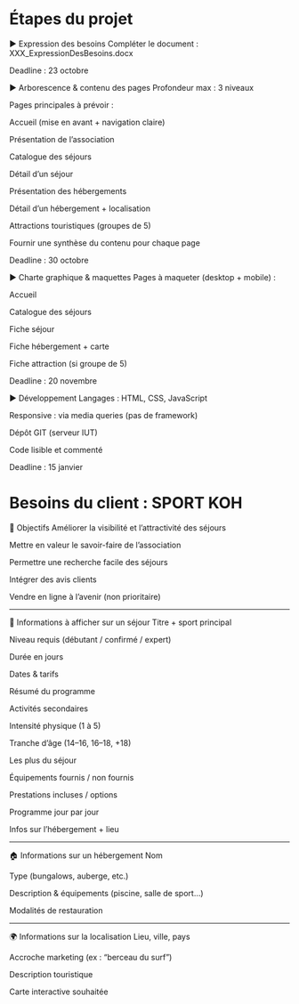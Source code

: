 # Étapes du projet
▶ Expression des besoins
Compléter le document : XXX_ExpressionDesBesoins.docx

Deadline : 23 octobre

▶ Arborescence & contenu des pages
Profondeur max : 3 niveaux

Pages principales à prévoir :

Accueil (mise en avant + navigation claire)

Présentation de l’association

Catalogue des séjours

Détail d’un séjour

Présentation des hébergements

Détail d’un hébergement + localisation

Attractions touristiques (groupes de 5)

Fournir une synthèse du contenu pour chaque page

Deadline : 30 octobre

▶ Charte graphique & maquettes
Pages à maqueter (desktop + mobile) :

Accueil

Catalogue des séjours

Fiche séjour

Fiche hébergement + carte

Fiche attraction (si groupe de 5)

Deadline : 20 novembre

▶ Développement
Langages : HTML, CSS, JavaScript

Responsive : via media queries (pas de framework)

Dépôt GIT (serveur IUT)

Code lisible et commenté

Deadline : 15 janvier

# Besoins du client : SPORT KOH
🎯 Objectifs
Améliorer la visibilité et l’attractivité des séjours

Mettre en valeur le savoir-faire de l’association

Permettre une recherche facile des séjours

Intégrer des avis clients

Vendre en ligne à l’avenir (non prioritaire)
___
📌 Informations à afficher sur un séjour
Titre + sport principal

Niveau requis (débutant / confirmé / expert)

Durée en jours

Dates & tarifs

Résumé du programme

Activités secondaires

Intensité physique (1 à 5)

Tranche d’âge (14–16, 16–18, +18)

Les plus du séjour

Équipements fournis / non fournis

Prestations incluses / options

Programme jour par jour

Infos sur l’hébergement + lieu
___
🏠 Informations sur un hébergement
Nom

Type (bungalows, auberge, etc.)

Description & équipements (piscine, salle de sport…)

Modalités de restauration
___
🌍 Informations sur la localisation
Lieu, ville, pays

Accroche marketing (ex : “berceau du surf”)

Description touristique

Carte interactive souhaitée
